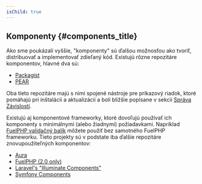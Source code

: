 ```yaml
---
isChild: true
---
```


## Komponenty {#components_title}

Ako sme poukázali vyššie, "komponenty" sú ďalšou možnosťou ako tvoriť, distribuovať a implementovať zdieľaný kód.
Existujú rôzne repozitáre komponentov, hlavné dva sú:

* [Packagist](/#composer_and_packagist)
* [PEAR](/#pear)

Oba tieto repozitáre majú s nimi spojené nástroje pre príkazový riadok, ktoré pomáhajú pri inštalácii a aktualizácii a boli bližšie popísane v sekcii [Správa Závislostí][dm].

Existujú aj komponentové frameworky, ktoré dovoľujú používať ich komponenty s minimálnymi (alebo žiadnymi) požiadavkami. Napríklad [FuelPHP validačný balík][fuelval] môžete použiť bez samotného FuelPHP frameworku. Tieto projekty sú v podstate iba ďalšie repozitáre znovupoužiteľných komponentov:

  [dm]: /#dependency_management
  [fuelval]: https://github.com/fuelphp/validation

* [Aura](http://auraphp.github.com/)
* [FuelPHP (2.0 only)](https://github.com/fuelphp)
* [Laravel's "Illuminate Components"](https://github.com/illuminate)
* [Symfony Components](http://symfony.com/doc/current/components/index.html)
